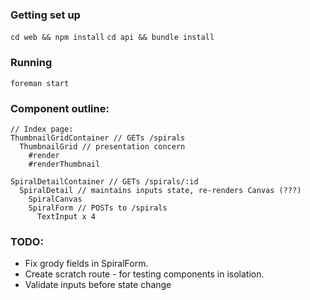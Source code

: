 ### Getting set up
`cd web && npm install`
`cd api && bundle install`

### Running
`foreman start`

### Component outline:
```
// Index page:
ThumbnailGridContainer // GETs /spirals
  ThumbnailGrid // presentation concern
    #render
    #renderThumbnail

SpiralDetailContainer // GETs /spirals/:id
  SpiralDetail // maintains inputs state, re-renders Canvas (???)
    SpiralCanvas
    SpiralForm // POSTs to /spirals
      TextInput x 4
```

### TODO:

* Fix grody fields in SpiralForm.
* Create scratch route - for testing components in isolation.
* Validate inputs before state change
